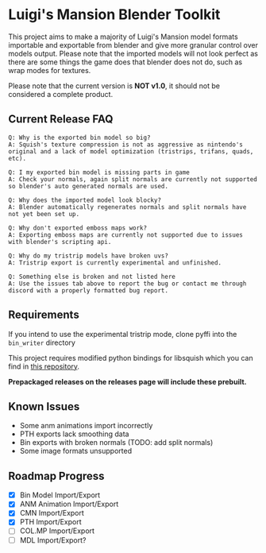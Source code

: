 # Luigi's Mansion Blender Toolkit

This project aims to make a majority of Luigi's Mansion model formats importable and exportable from blender and give more granular control
over models output. Please note that the imported models will not look perfect as there are some things the game does that blender does not do, such as wrap modes for textures.

Please note that the current version is **NOT v1.0**, it should not be considered a complete product.

## Current Release FAQ
    Q: Why is the exported bin model so big?
    A: Squish's texture compression is not as aggressive as nintendo's original and a lack of model optimization (tristrips, trifans, quads, etc).

    Q: I my exported bin model is missing parts in game
    A: Check your normals, again split normals are currently not supported so blender's auto generated normals are used.
    
    Q: Why does the imported model look blocky?
    A: Blender automatically regenerates normals and split normals have not yet been set up.
    
    Q: Why don't exported emboss maps work?
    A: Exporting emboss maps are currently not supported due to issues with blender's scripting api.

    Q: Why do my tristrip models have broken uvs?
    A: Tristrip export is currently experimental and unfinished.

    Q: Something else is broken and not listed here
    A: Use the issues tab above to report the bug or contact me through discord with a properly formatted bug report.


## Requirements
If you intend to use the experimental tristrip mode, clone pyffi into the `bin_writer` directory

This project requires modified python bindings for libsquish which you can find in [this repository](https://github.com/SpaceCats64/BinConv2).

**Prepackaged releases on the releases page will include these prebuilt.**

## Known Issues
- Some anm animations import incorrectly
- PTH exports lack smoothing data
- Bin exports with broken normals (TODO: add split normals)
- Some image formats unsupported

## Roadmap Progress
- [x] Bin Model Import/Export
- [x] ANM Animation Import/Export
- [x] CMN Import/Export
- [X] PTH Import/Export
- [ ] COL.MP Import/Export
- [ ] MDL Import/Export?
